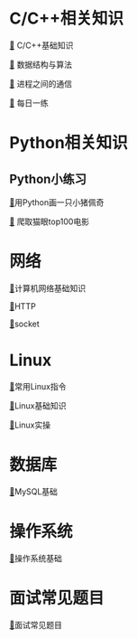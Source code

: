 # C/C++相关知识
[🔎](docs/C++/基础知识.md) C/C++基础知识

[🔎](docs/C++/数据结构与算法.md) 数据结构与算法

[🔎](docs/C++/进程之间的通信.md) 进程之间的通信

[🔎](docs/C++/每日一练.md) 每日一练


# Python相关知识
## Python小练习

[🔎](docs/Python/shehuiren.md)用Python画一只小猪佩奇

[🔎](docs/Python/爬取猫眼top100电影.md) 爬取猫眼top100电影



# 网络

[🔎](docs/计算机网络/计算机网络基础知识.md)计算机网络基础知识

[🔎]()HTTP

[🔎]()socket



# Linux

[🔎]()常用Linux指令

[🔎]()Linux基础知识

[🔎]()Linux实操
# 数据库
[🔎](docs/数据库/数据库基础知识.md)MySQL基础


# 操作系统
[🔎]()操作系统基础

# 面试常见题目
[🔎](docs/面试题目/面试题目.md)面试常见题目
